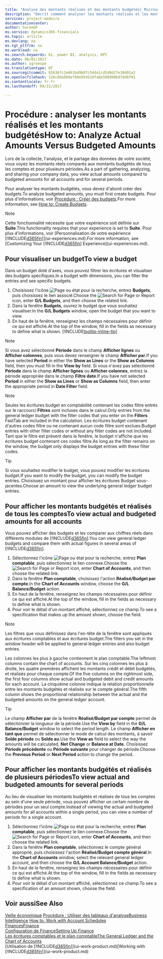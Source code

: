 ```yaml
---
title: "Analyse des montants réalisés et des montants budgétés| Microsoft Docs"
description: "Décrit comment analyser les montants réalisés et les montants budgétés."
services: project-madeira
documentationcenter: 
author: SorenGP
ms.service: dynamics365-financials
ms.topic: article
ms.devlang: na
ms.tgt_pltfrm: na
ms.workload: na
ms.search.keywords: bi, power BI, analysis, KPI
ms.date: 06/01/2017
ms.author: sgroespe
ms.translationtype: HT
ms.sourcegitcommit: 81636fc2e661bd9b07c54da1cd5d0d27e30d01a2
ms.openlocfilehash: 126c8da9b9ef80e954510fa8e5089906d7dd6f01
ms.contentlocale: fr-fr
ms.lasthandoff: 09/22/2017

---
```

# <a name="how-to-analyze-actual-amounts-versus-budgeted-amounts"></a><span data-ttu-id="7f295-103">Procédure : analyser les montants réalisés et les montants budgétés</span><span class="sxs-lookup"><span data-stu-id="7f295-103">How to: Analyze Actual Amounts Versus Budgeted Amounts</span></span>
<span data-ttu-id="7f295-104">Lors de la collecte, l'analyse, et le partage des données de votre société, vous voyez les montants réels comparés aux montants budgétés de tous les comptes et pour plusieurs périodes.</span><span class="sxs-lookup"><span data-stu-id="7f295-104">As a part of gathering, analyzing, and sharing your company data, you view actual amounts compared to budgeted amounts for all accounts and for several periods.</span></span>

<span data-ttu-id="7f295-105">Pour analyser les montants budgétés, vous devez d'abord créer des budgets.</span><span class="sxs-lookup"><span data-stu-id="7f295-105">To analyze budgeted amounts, you must first create budgets.</span></span> <span data-ttu-id="7f295-106">Pour plus d'informations, voir [Procédure : Créer des budgets](finance-how-create-budgets.md).</span><span class="sxs-lookup"><span data-stu-id="7f295-106">For more information, see [How to: Create Budgets](finance-how-create-budgets.md).</span></span>

> [!NOTE]  
>   <span data-ttu-id="7f295-107">Cette fonctionnalité nécessite que votre expérience soit définie sur **Suite**.</span><span class="sxs-lookup"><span data-stu-id="7f295-107">This functionality requires that your experience is set to **Suite**.</span></span> <span data-ttu-id="7f295-108">Pour plus d'informations, voir [Personnalisation de votre expérience [!INCLUDE[d365fin](includes/d365fin_md.md)]](ui-experiences.md).</span><span class="sxs-lookup"><span data-stu-id="7f295-108">For more information, see [Customizing Your [!INCLUDE[d365fin](includes/d365fin_md.md)] Experience](ui-experiences.md).</span></span>

## <a name="to-view-a-budget"></a><span data-ttu-id="7f295-109">Pour visualiser un budget</span><span class="sxs-lookup"><span data-stu-id="7f295-109">To view a budget</span></span>
<span data-ttu-id="7f295-110">Dans un budget doté d'axes, vous pouvez filtrer les écritures et visualiser des budgets spécifiques.</span><span class="sxs-lookup"><span data-stu-id="7f295-110">In a budget with dimensions, you can filter the entries and see specific budgets.</span></span>

1. <span data-ttu-id="7f295-111">Choisissez l'icône ![Page ou état pour la recherche](media/ui-search/search_small.png "Page ou état pour la recherche"), entrez **Budgets**, puis choisissez le lien associé.</span><span class="sxs-lookup"><span data-stu-id="7f295-111">Choose the ![Search for Page or Report](media/ui-search/search_small.png "Search for Page or Report icon") icon, enter **G/L Budgets**, and then choose the related link.</span></span>
2. <span data-ttu-id="7f295-112">Dans la fenêtre **Budgets**, ouvrez le budget que vous souhaitez visualiser.</span><span class="sxs-lookup"><span data-stu-id="7f295-112">In the **G/L Budgets** window, open the budget that you want to view.</span></span>  
3. <span data-ttu-id="7f295-113">En haut de la fenêtre, renseignez les champs nécessaires pour définir ce qui est affiché.</span><span class="sxs-lookup"><span data-stu-id="7f295-113">At the top of the window, fill in the fields as necessary to define what is shown.</span></span> [!INCLUDE[tooltip-inline-tip](includes/tooltip-inline-tip_md.md)]

> [!NOTE]  
>   <span data-ttu-id="7f295-114">Si vous avez sélectionné **Période** dans le champ **Afficher lignes** ou **Afficher colonnes**, puis vous devez renseigner le champ **Afficher par**.</span><span class="sxs-lookup"><span data-stu-id="7f295-114">If you have selected **Period** in either the **Show as Lines** or the **Show as Columns** field, then you must fill in the **View by** field.</span></span> <span data-ttu-id="7f295-115">Si vous n'avez pas sélectionné **Période** dans le champ **Afficher lignes** ou **Afficher colonnes**, entrez la période appropriée dans le champ **Filtre date**.</span><span class="sxs-lookup"><span data-stu-id="7f295-115">If you have not selected **Period** in either the **Show as Lines** or **Show as Columns** field, then enter the appropriate period in **Date Filter** field.</span></span>  

> [!NOTE]  
>   <span data-ttu-id="7f295-116">Seules les écritures budget en comptabilité contenant les codes filtre entrés sur le raccourci **Filtres** sont incluses dans le calcul.</span><span class="sxs-lookup"><span data-stu-id="7f295-116">Only entries from the general ledger budget with the filter codes that you enter on the **Filters** FastTab are included in the calculation.</span></span> <span data-ttu-id="7f295-117">Les écritures budget contenant d'autres codes filtre ou ne contenant aucun code filtre sont exclues.</span><span class="sxs-lookup"><span data-stu-id="7f295-117">Budget entries with other filter codes or without any filter codes are not included.</span></span> <span data-ttu-id="7f295-118">Tant que le filtre est présent dans la fenêtre, le budget n'affiche que les écritures budget contenant ces codes filtre.</span><span class="sxs-lookup"><span data-stu-id="7f295-118">As long as the filter remains on the window, the budget only displays the budget entries with these filter codes.</span></span>  

> [!TIP]  
>   <span data-ttu-id="7f295-119">Si vous souhaitez modifier le budget, vous pouvez modifier les écritures budget.</span><span class="sxs-lookup"><span data-stu-id="7f295-119">If you want to modify the budget, you can modify the budget entries.</span></span> <span data-ttu-id="7f295-120">Choisissez un montant pour afficher les écritures Budget sous-jacentes.</span><span class="sxs-lookup"><span data-stu-id="7f295-120">Choose an amount to view the underlying general ledger budget entries.</span></span>

## <a name="to-view-actual-and-budgeted-amounts-for-all-accounts"></a><span data-ttu-id="7f295-121">Pour afficher les montants budgétés et réalisés de tous les comptes</span><span class="sxs-lookup"><span data-stu-id="7f295-121">To view actual and budgeted amounts for all accounts</span></span>  
<span data-ttu-id="7f295-122">Vous pouvez afficher des budgets et les comparer aux chiffres réels dans différents modules de [!INCLUDE[d365fin](includes/d365fin_md.md)].</span><span class="sxs-lookup"><span data-stu-id="7f295-122">You can view general ledger budgets and compare them with actual figures in several areas of [!INCLUDE[d365fin](includes/d365fin_md.md)].</span></span>

1. <span data-ttu-id="7f295-123">Sélectionnez l'icône ![Page ou état pour la recherche](media/ui-search/search_small.png "Page ou état pour la recherche"), entrez **Plan comptable**, puis sélectionnez le lien connexe.</span><span class="sxs-lookup"><span data-stu-id="7f295-123">Choose the ![Search for Page or Report](media/ui-search/search_small.png "Search for Page or Report icon") icon, enter **Chart of Accounts**, and then choose the related link.</span></span>  
2. <span data-ttu-id="7f295-124">Dans la fenêtre **Plan comptable**, choisissez l'action **Réalisé/Budget par compte**.</span><span class="sxs-lookup"><span data-stu-id="7f295-124">In the **Chart of Accounts** window, choose the **G/L Balance/Budget** action.</span></span>
3. <span data-ttu-id="7f295-125">En haut de la fenêtre, renseignez les champs nécessaires pour définir ce qui est affiché.</span><span class="sxs-lookup"><span data-stu-id="7f295-125">At the top of the window, fill in the fields as necessary to define what is shown.</span></span>  
4. <span data-ttu-id="7f295-126">Pour voir le détail d'un montant affiché, sélectionnez ce champ.</span><span class="sxs-lookup"><span data-stu-id="7f295-126">To see a specification that makes up the amount shown, choose the field.</span></span>  

> [!NOTE]  
>   <span data-ttu-id="7f295-127">Les filtres que vous définissez dans l'en-tête de la fenêtre sont appliqués aux écritures comptables et aux écritures budget.</span><span class="sxs-lookup"><span data-stu-id="7f295-127">The filters you set in the window header will be applied to general ledger entries and also budget entries.</span></span>

<span data-ttu-id="7f295-128">Les colonnes les plus à gauche contiennent le plan comptable.</span><span class="sxs-lookup"><span data-stu-id="7f295-128">The leftmost columns contain the chart of accounts.</span></span> <span data-ttu-id="7f295-129">Sur les cinq colonnes les plus à droite, les quatre premières affichent les montants crédit et débit budgétés, et réalisés pour chaque compte.</span><span class="sxs-lookup"><span data-stu-id="7f295-129">Of the five columns on the rightmost side, the first four columns show actual and budgeted debit and credit amounts for each account.</span></span> <span data-ttu-id="7f295-130">La cinquième colonne indique la relation proportionnelle entre les montants budgétés et réalisés sur le compte général.</span><span class="sxs-lookup"><span data-stu-id="7f295-130">The fifth column shows the proportional relationship between the actual and the budgeted amounts on the general ledger account.</span></span>  

> [!TIP]  
>   <span data-ttu-id="7f295-131">Le champ **Afficher par** de la fenêtre **Réalisé/Budget par compte** permet de sélectionner la longueur de la période.</span><span class="sxs-lookup"><span data-stu-id="7f295-131">Use the **View by** field in the **G/L Balance/Budget** window to select the period length.</span></span> <span data-ttu-id="7f295-132">Le champ **Afficher en tant que** permet de sélectionner le mode de calcul des montants, à savoir **Solde période** ou **Solde au**.</span><span class="sxs-lookup"><span data-stu-id="7f295-132">Use the **View as** field to select the way the amounts will be calculated, **Net Change** or **Balance at Date**.</span></span> <span data-ttu-id="7f295-133">Choisissez **Période précédente** ou **Période suivante** pour changer de période.</span><span class="sxs-lookup"><span data-stu-id="7f295-133">Choose the **Previous Period** or **Next Period** action to change the period.</span></span>  

## <a name="to-view-actual-and-budgeted-amounts-for-several-periods"></a><span data-ttu-id="7f295-134">Pour afficher les montants budgétés et réalisés de plusieurs périodes</span><span class="sxs-lookup"><span data-stu-id="7f295-134">To view actual and budgeted amounts for several periods</span></span>  
<span data-ttu-id="7f295-135">Au lieu de visualiser les montants budgétés et réalisés de tous les comptes au sein d'une seule période, vous pouvez afficher un certain nombre de périodes pour un seul compte.</span><span class="sxs-lookup"><span data-stu-id="7f295-135">Instead of viewing the actual and budgeted amounts for all accounts within a single period, you can view a number of periods for a single account.</span></span>  

1. <span data-ttu-id="7f295-136">Sélectionnez l'icône ![Page ou état pour la recherche](media/ui-search/search_small.png "Page ou état pour la recherche"), entrez **Plan comptable**, puis sélectionnez le lien connexe.</span><span class="sxs-lookup"><span data-stu-id="7f295-136">Choose the ![Search for Page or Report](media/ui-search/search_small.png "Search for Page or Report icon") icon, enter **Chart of Accounts**, and then choose the related link.</span></span>  
2. <span data-ttu-id="7f295-137">Dans la fenêtre **Plan comptable**, sélectionnez le compte général approprié, puis choisissez l'action **Réalisé/Budget compte général**.</span><span class="sxs-lookup"><span data-stu-id="7f295-137">In the **Chart of Accounts** window, select the relevant general ledger account, and then choose the **G/L Account Balance/Budget** action.</span></span>  
3. <span data-ttu-id="7f295-138">En haut de la fenêtre, renseignez les champs nécessaires pour définir ce qui est affiché.</span><span class="sxs-lookup"><span data-stu-id="7f295-138">At the top of the window, fill in the fields as necessary to define what is shown.</span></span>   
4. <span data-ttu-id="7f295-139">Pour voir le détail d'un montant affiché, sélectionnez ce champ.</span><span class="sxs-lookup"><span data-stu-id="7f295-139">To see a specification of an amount shown, choose the field.</span></span>  

## <a name="see-also"></a><span data-ttu-id="7f295-140">Voir aussi</span><span class="sxs-lookup"><span data-stu-id="7f295-140">See Also</span></span>
<span data-ttu-id="7f295-141">[Veille économique](bi.md)
[Procédure : Utiliser des tableaux d'analyse](bi-how-work-account-schedule.md)</span><span class="sxs-lookup"><span data-stu-id="7f295-141">[Business Intelligence](bi.md)
[How to: Work with Account Schedules](bi-how-work-account-schedule.md)</span></span>  
[<span data-ttu-id="7f295-142">Finances</span><span class="sxs-lookup"><span data-stu-id="7f295-142">Finance</span></span>](finance.md)  
[<span data-ttu-id="7f295-143">Configuration de Finance</span><span class="sxs-lookup"><span data-stu-id="7f295-143">Setting Up Finance</span></span>](finance-setup-finance.md)  
[<span data-ttu-id="7f295-144">Les écritures comptables et le plan comptable</span><span class="sxs-lookup"><span data-stu-id="7f295-144">The General Ledger and the Chart of Accounts</span></span>](finance-general-ledger.md)  
<span data-ttu-id="7f295-145">[Utilisation de [!INCLUDE[d365fin](includes/d365fin_md.md)]](ui-work-product.md)</span><span class="sxs-lookup"><span data-stu-id="7f295-145">[Working with [!INCLUDE[d365fin](includes/d365fin_md.md)]](ui-work-product.md)</span></span>  

